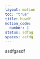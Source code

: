 ```yaml
---
layout: motion
toc: "true"
title: huwdf
motion_code:
  number: 1
status: sdfag
spaces: asfdg
---
```

asdfgasdf